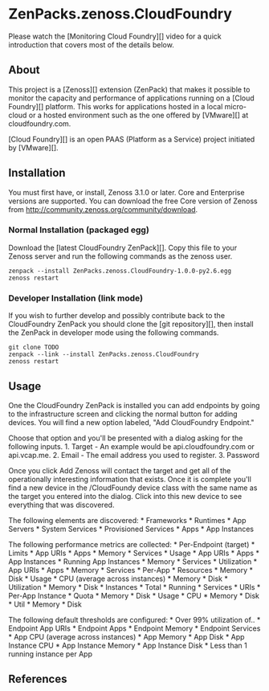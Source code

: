 # ZenPacks.zenoss.CloudFoundry
Please watch the [Monitoring Cloud Foundry][] video for a quick introduction that covers most of the details below.

## About
This project is a [Zenoss][] extension (ZenPack) that makes it possible to monitor the capacity and performance of applications running on a [Cloud Foundry][] platform. This works for applications hosted in a local micro-cloud or a hosted environment such as the one offered by [VMware][] at cloudfoundry.com.

[Cloud Foundry][] is an open PAAS (Platform as a Service) project initiated by [VMware][].

## Installation
You must first have, or install, Zenoss 3.1.0 or later. Core and Enterprise versions are supported. You can download the free Core version of Zenoss from <http://community.zenoss.org/community/download>.

### Normal Installation (packaged egg)
Download the [latest CloudFoundry ZenPack][]. Copy this file to your Zenoss server and run the following commands as the zenoss user.

    zenpack --install ZenPacks.zenoss.CloudFoundry-1.0.0-py2.6.egg
    zenoss restart

### Developer Installation (link mode)
If you wish to further develop and possibly contribute back to the CloudFoundry ZenPack you should clone the [git repository][], then install the ZenPack in developer mode using the following commands.

    git clone TODO
    zenpack --link --install ZenPacks.zenoss.CloudFoundry
    zenoss restart

## Usage
One the CloudFoundry ZenPack is installed you can add endpoints by going to the infrastructure screen and clicking the normal button for adding devices. You will find a new option labeled, "Add CloudFoundry Endpoint."

Choose that option and you'll be presented with a dialog asking for the following inputs.
    1. Target - An example would be api.cloudfoundry.com or api.vcap.me.
    2. Email - The email address you used to register.
    3. Password

Once you click Add Zenoss will contact the target and get all of the operationally interesting information that exists. Once it is complete you'll find a new device in the /CloudFoundy device class with the same name as the target you entered into the dialog. Click into this new device to see everything that was discovered.

The following elements are discovered:
    * Frameworks
        * Runtimes
        * App Servers
    * System Services
    * Provisioned Services
    * Apps
        * App Instances

The following performance metrics are collected:
    * Per-Endpoint (target)
        * Limits
            * App URIs
            * Apps
            * Memory
            * Services
        * Usage
            * App URIs
            * Apps
            * App Instances
            * Running App Instances
            * Memory
            * Services
        * Utilization
            * App URIs
            * Apps
            * Memory
            * Services
    * Per-App
        * Resources
            * Memory
            * Disk
        * Usage
            * CPU (average across instances)
            * Memory
            * Disk
        * Utilization
            * Memory
            * Disk
        * Instances
            * Total
            * Running
        * Services
        * URIs
    * Per-App Instance
        * Quota
            * Memory
            * Disk
        * Usage
            * CPU
            * Memory
            * Disk
        * Util
            * Memory
            * Disk

The following default thresholds are configured:
    * Over 99% utilization of..
        * Endpoint App URIs
        * Endpoint Apps
        * Endpoint Memory
        * Endpoint Services
        * App CPU (average across instances)
        * App Memory
        * App Disk
        * App Instance CPU
        * App Instance Memory
        * App Instance Disk
    * Less than 1 running instance per App

## References
[1]: http://localhost/ "Monitoring Cloud Foundry"
[2]: http://www.zenoss.com/ "Zenoss"
[3]: https://github.com/downloads/zenoss/ZenPacks.zenoss.CloudFoundry/ZenPacks.zenoss.CloudFoundry-1.0.0-py2.6.egg "latest CloudFoundry ZenPack"
[4]: https://github.com/zenoss/ZenPacks.zenoss.CloudFoundry "git repository"
[5]: http://www.vmware.com/ "VMware"
[6]: http://cloudfoundry.com/ "Cloud Foundry"
[7]: https://github.com/cloudfoundry/vcap "vcap project"
